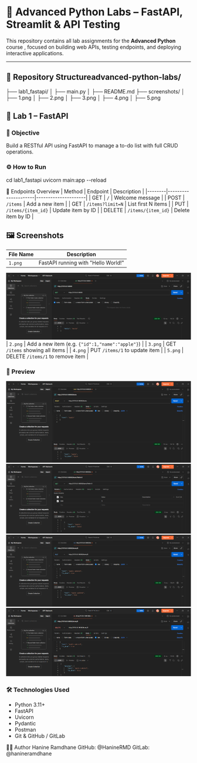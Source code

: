 # 🧠 Advanced Python Labs – FastAPI, Streamlit & API Testing

This repository contains all lab assignments for the **Advanced Python** course , focused on building web APIs, testing endpoints, and deploying interactive applications.

---

## 📁 Repository Structureadvanced-python-labs/
├── lab1_fastapi/
│   ├── main.py
│   ├── README.md
├── screenshots/
│   ├── 1.png
│   ├── 2.png
│   ├── 3.png
│   ├── 4.png
│   ├── 5.png

## 🚀 Lab 1 – FastAPI

### 🎯 Objective
Build a RESTful API using FastAPI to manage a to-do list with full CRUD operations.

### ⚙️ How to Run
cd lab1_fastapi
uvicorn main:app --reload

📌 Endpoints Overview
| Method | Endpoint            | Description         |
|--------|---------------------|---------------------|
| GET    | `/`                 | Welcome message     |
| POST   | `/items`            | Add a new item      |
| GET    | `/items?limit=N`    | List first N items  |
| PUT    | `/items/{item_id}`  | Update item by ID   |
| DELETE | `/items/{item_id}`  | Delete item by ID   |


## 🖼️ Screenshots

| File Name | Description |
|-----------|-------------|
| `1.png`   | FastAPI running with "Hello World!" |
![Hello World](screenshots/1.png)  
| `2.png`   | Add a new item (e.g. `{"id":1,"name":"apple"}`) |
| `3.png`   | GET `/items` showing all items |
| `4.png`   | PUT `/items/1` to update item |
| `5.png`   | DELETE `/items/1` to remove item |

### 📸 Preview

![Add Item](screenshots/2.png)  
![List Items](screenshots/3.png)  
![Update Item](screenshots/4.png)  
![Delete Item](screenshots/5.png)

### 🛠️ Technologies Used
- Python 3.11+
- FastAPI
- Uvicorn
- Pydantic
- Postman
- Git & GitHub / GitLab


👩‍💻 Author
Hanine Ramdhane
GitHub: @HanineRMD
GitLab: @hanineramdhane

